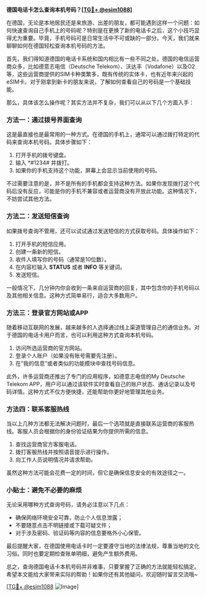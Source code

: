 **德国电话卡怎么查询本机号码？[[TG💪+ @esim1088](https://t.me/s/esim1088)]**

在德国，无论是本地居民还是来旅游、出差的朋友，都可能遇到这样一个问题：如何快速查询自己手机上的号码呢？特别是在更换了新的电话卡之后，这个小技巧显得尤为重要。毕竟，手机号码可是日常生活中不可或缺的一部分。今天，我们就来聊聊如何在德国轻松查询本机号码的方法。

首先，我们得知道德国的电话卡系统和国内相比有一些不同之处。德国的电信运营商众多，比如德意志电信（Deutsche Telekom）、沃达丰（Vodafone）以及O2等，这些运营商提供的SIM卡种类繁多，既有传统的实体卡，也有近年来兴起的eSIM卡。对于刚拿到新卡的朋友来说，了解如何查看自己的号码是一个基础技能。

那么，具体该怎么操作呢？其实方法并不复杂，我们可以从以下几个方面入手：

### 方法一：通过拨号界面查询

这是最直接也是最常用的一种方式。在德国的手机上，通常可以通过拨打特定的代码来查询本机号码。具体步骤如下：

1. 打开手机的拨号键盘。
2. 输入 *#1234# 并拨打。
3. 如果你的手机支持这个功能，屏幕上会显示当前使用的号码。

不过需要注意的是，并不是所有的手机都会支持这种方法。如果你发现拨打这个代码后没有反应，可能是你的手机不兼容或者运营商没有开放此功能。这种情况下，不妨尝试其他方法。

### 方法二：发送短信查询

如果拨号查询不管用，还可以试试通过发送短信的方式获取号码。具体操作如下：

1. 打开手机的短信应用。
2. 创建一条新的短信。
3. 收件人填写你的号码（通常是10位数）。
4. 在内容栏输入 **STATUS** 或者 **INFO** 等关键词。
5. 发送短信。

一般情况下，几分钟内你会收到一条来自运营商的回复，其中包含你的手机号码以及其他相关信息。这种方式简单易行，适合大多数用户。

### 方法三：登录官方网站或APP

随着移动互联网的发展，越来越多的人选择通过线上渠道管理自己的通信业务。对于德国的电话卡用户而言，也可以利用这种方式查询本机号码。

1. 访问所选运营商的官方网站。
2. 登录个人账户（如果没有账号需要先注册）。
3. 在“我的信息”或者类似的功能模块中查找号码信息。

此外，许多运营商还推出了专门的应用程序，如德意志电信的My Deutsche Telekom APP，用户可以通过该软件实时查看自己的账户状态、通话记录以及号码详情。这种方式不仅方便快捷，还能帮助你更好地管理其他业务。

### 方法四：联系客服热线

当以上几种方法都无法解决问题时，最后一个选项就是直接联系运营商的客服热线。客服人员会根据你的身份验证结果为你提供所需的信息。

1. 查找运营商官方客服电话。
2. 拨打客服热线并按照语音提示进行操作。
3. 向工作人员说明情况并请求帮助。

虽然这种方法可能会花费一定的时间，但它是确保信息安全的有效途径之一。

### 小贴士：避免不必要的麻烦

无论采用哪种方式查询号码，请务必注意以下几点：

- 确保网络环境安全可靠，防止个人信息泄露；
- 不要随意点击不明链接或下载可疑文件；
- 对于涉及密码、验证码等内容的信息要格外小心保管。

最后提醒大家，在德国使用电话卡时一定要遵守当地的法律法规，尊重当地的文化习俗。同时也要定期检查账单明细，避免产生额外费用。

总之，查询德国电话卡本机号码并非难事，只要掌握了正确的方法就能轻松搞定。希望本文能给大家带来实际的帮助！如果你还有其他疑问，欢迎随时留言交流哦~

[[TG💪+ @esim1088](https://t.me/s/esim1088) ![Image](https://i.postimg.cc/4NQfJmqS/Snipaste-2025-05-13-00-14-12.png)]